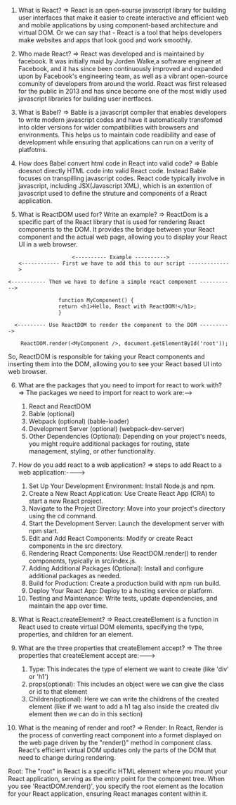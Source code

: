 1. What is React?
=> React is an open-sourse javascript library for building user interfaces that make it easier to create interactive and efficient web and mobile applications by using component-based architecture and virtual DOM.
Or we can say that - React is a tool that helps developers make websites and apps that look good and work smoothly.



2. Who made React?
=> React was developed and is maintained by facebook. It was initially maid by Jorden Walke,a software engineer at  Facebook, and it has since been continuously improved and expanded upon by Facebook's engineering team, as well as a vibrant open-source comunity of developers from around the world. React was first released for the public in 2013 and has since become one of the most widly used javascript libraries for building user inertfaces.



3. What is Babel?
=> Bable is a javascript compiler that enables developers to write modern javascript codes and have it automatically transfomed into older versions for wider compatibilities with browsers and environments. This helps us to maintain code readibility and ease of development while ensuring that applications can run on a verity of platfotms.



4. How does Babel convert html code in React into valid code?
=> Bable doesnot directly HTML code into valid React code. Instead  Bable focuses on transpilling javascript codes. React code typically involve in javascript, including JSX(Javascript XML), which is an extention of javascript used to define the struture and components of a React application.



5. What is ReactDOM used for? Write an example?
=> ReactDom is a specific part of the React library that is used for rendering React components to the DOM. It provides the bridge between your React component and the actual web page, allowing you to display your React UI in a web browser.

                        <---------- Example ---------->
       <------------ First we have to add this to our script ------------->

<script src="https://www.unpkg.com/react@18.2.0/umd/react.production.min.js"></script>
<script src="https://www.unpkg.com/react-dom@18.2.0/umd/react-dom.production.min.js"></script>

    <----------- Then we have to define a simple react component ----------->

                    function MyComponent() {
                    return <h1>Hello, React with ReactDOM!</h1>;
                    }

      <--------- Use ReactDOM to render the component to the DOM ---------->

        ReactDOM.render(<MyComponent />, document.getElementById('root'));

So, ReactDOM is responsible for taking your React components and inserting them into the DOM, allowing you to see your React based UI into web browser.



6. What are the packages that you need to import for react to work with?
=> The packages we need to import for react to work are:-->
   1. React and ReactDOM 
   2. Bable (optional)
   3. Webpack (optional) (bable-loader)
   4. Development Server (optional) (webpack-dev-server)
   5. Other Dependencies (Optional): Depending on your project's needs, you might require additional packages for routing, state management, styling, or other functionality.



7. How do you add react to a web application?
=> steps to add React to a web application:---->

   1. Set Up Your Development Environment: Install Node.js and npm.
   2. Create a New React Application: Use Create React App (CRA) to start a new React project.
   3. Navigate to the Project Directory: Move into your project's directory using the cd command.
   4. Start the Development Server: Launch the development server with npm start.
   5. Edit and Add React Components: Modify or create React components in the src directory.
   6. Rendering React Components: Use ReactDOM.render() to render components, typically in src/index.js.
   7. Adding Additional Packages (Optional): Install and configure additional packages as needed.
   8. Build for Production: Create a production build with npm run build.
   9. Deploy Your React App: Deploy to a hosting service or platform.
   10. Testing and Maintenance: Write tests, update dependencies, and maintain the app over time.



8. What is React.createElement?
=> React.createElement is a function in React used to create virtual DOM elements, specifying the type, properties, and children for an element.



9. What are the three properties that createElement accept?
=> The three properties that createElement accept are:--->
   1. Type: This indecates the type of element we want to create (like 'div' or 'h1')
   2. props(optional): This includes an object were we can give the class or id to that element
   3. Children(optional): Here we can write the childrens of the created element (like if we want to add a h1 tag also inside the created div element then we can do in this section)



10. What is the meaning of render and root?
=> Render: In React, Render is the process of converting react component into a formet displayed on the web page  driven by the "render()" method in component class.
   React's efficient virtual DOM updates only the parts of the DOM that need to change during rendering.

   Root: The "root" in React is a specific HTML element where you mount your React application, serving as the entry point for the component tree.
   When you see 'ReactDOM.render()', you specify the root element as the location for your React application, ensuring React manages content within it.
   